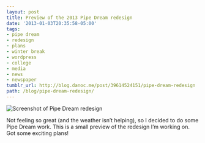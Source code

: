 ```yaml
---
layout: post
title: Preview of the 2013 Pipe Dream redesign
date: '2013-01-03T20:35:58-05:00'
tags:
- pipe dream
- redesign
- plans
- winter break
- wordpress
- college
- media
- news
- newspaper
tumblr_url: http://blog.danoc.me/post/39614524151/pipe-dream-redesign
path: /blog/pipe-dream-redesign/
---
```


![Screenshot of Pipe Dream redesign](/img/posts/pipe-dream-redesign.png)

Not feeling so great (and the weather isn’t helping), so I decided to do some Pipe Dream work. This is a small preview of the redesign I’m working on. Got some exciting plans!
